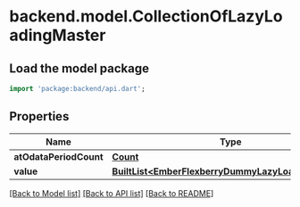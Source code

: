 # backend.model.CollectionOfLazyLoadingMaster

## Load the model package
```dart
import 'package:backend/api.dart';
```

## Properties
Name | Type | Description | Notes
------------ | ------------- | ------------- | -------------
**atOdataPeriodCount** | [**Count**](Count.md) |  | [optional] 
**value** | [**BuiltList&lt;EmberFlexberryDummyLazyLoadingMaster&gt;**](EmberFlexberryDummyLazyLoadingMaster.md) |  | [optional] 

[[Back to Model list]](../README.md#documentation-for-models) [[Back to API list]](../README.md#documentation-for-api-endpoints) [[Back to README]](../README.md)


